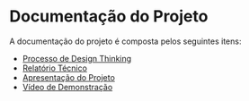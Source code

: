 # Documentação do Projeto

A documentação do projeto é composta pelos seguintes itens: 
 - [Processo de Design Thinking](../docs/01%20-%20design%20thinking/PCOSIADS-N%20-%202024-1%20-%20G4%20-%20Serviços%20informais.pdf)
 - [Relatório Técnico](../docs/02%20-%20relatório%20técnico/Relatorio%20Tecnico.md)
 - [Apresentação do Projeto](../docs/03%20-%20apresentação/ArtistFinder.pdf)
 - [Vídeo de Demonstração](https://youtu.be/b8AnYVvR8aM?si=9be9iUmqXwaXzoab)


